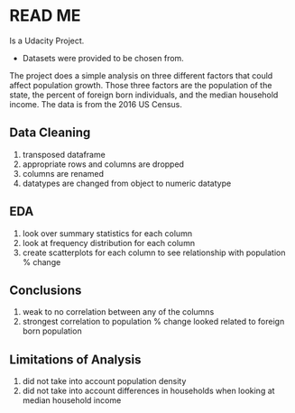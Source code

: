 # READ ME

Is a Udacity Project. 
- Datasets were provided to be chosen from. 

The project does a simple analysis on three different factors that could affect population growth. Those three factors are the population of the state, the percent of foreign born individuals, and the median household income. The data is from the 2016 US Census. 

## Data Cleaning
1. transposed dataframe 
2. appropriate rows and columns are dropped 
3. columns are renamed 
4. datatypes are changed from object to numeric datatype 

## EDA
1. look over summary statistics for each column 
2. look at frequency distribution for each column 
3. create scatterplots for each column to see relationship with population % change

## Conclusions 
1. weak to no correlation between any of the columns 
2. strongest correlation to population % change looked related to foreign born population 

## Limitations of Analysis 
1. did not take into account population density
2. did not take into account differences in households when looking at median household income
